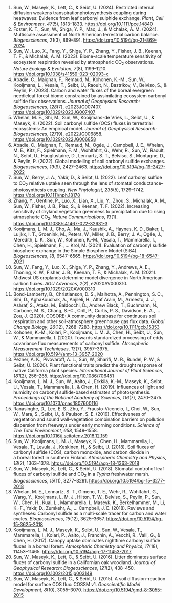 1. Sun, W., Maseyk, K., Lett, C., & Seibt, U. (2024). Restricted internal diffusion weakens transpirationphotosynthesis coupling during heatwaves: Evidence from leaf carbonyl sulphide exchange. *Plant, Cell & Environment*, *47*(5), 1813–1833. <https://doi.org/10.1111/pce.14840>
2. Foster, K. T., Sun, W., Shiga, Y. P., Mao, J., & Michalak, A. M. (2024). Multiscale assessment of North American terrestrial carbon balance. *Biogeosciences*, *21*(3), 869–891. <https://doi.org/10.5194/bg-21-869-2024>
3. Sun, W., Luo, X., Fang, Y., Shiga, Y. P., Zhang, Y., Fisher, J. B., Keenan, T. F., & Michalak, A. M. (2023). Biome-scale temperature sensitivity of ecosystem respiration revealed by atmospheric CO<sub>2</sub> observations. *Nature Ecology & Evolution*, *7*(8), 1199–1210. <https://doi.org/10.1038/s41559-023-02093-x>
4. Abadie, C., Maignan, F., Remaud, M., Kohonen, K.-M., Sun, W., Kooijmans, L., Vesala, T., Seibt, U., Raoult, N., Bastrikov, V., Belviso, S., & Peylin, P. (2023). Carbon and water fluxes of the boreal evergreen needleleaf forest biome constrained by assimilating ecosystem carbonyl sulfide flux observations. *Journal of Geophysical Research: Biogeosciences*, *128*(7), e2023JG007407. <https://doi.org/10.1029/2023JG007407>
5. Whelan, M. E., Shi, M., Sun, W., Kooijmans-de Vries, L., Seibt, U., & Maseyk, K. (2022). Soil carbonyl sulfide (OCS) fluxes in terrestrial ecosystems: An empirical model. *Journal of Geophysical Research: Biogeosciences*, *127*(9), e2022JG006858. <https://doi.org/10.1029/2022JG006858>
6. Abadie, C., Maignan, F., Remaud, M., Ogée, J., Campbell, J. E., Whelan, M. E., Kitz, F., Spielmann, F. M., Wohlfahrt, G., Wehr, R., Sun, W., Raoult, N., Seibt, U., Hauglustaine, D., Lennartz, S. T., Belviso, S., Montagne, D., & Peylin, P. (2022). Global modelling of soil carbonyl sulfide exchanges. *Biogeosciences*, *19*(9), 2427–2463. <https://doi.org/10.5194/bg-19-2427-2022>
7. Sun, W., Berry, J. A., Yakir, D., & Seibt, U. (2022). Leaf carbonyl sulfide to CO<sub>2</sub> relative uptake seen through the lens of stomatal conductance–photosynthesis coupling. *New Phytologist*, *235*(5), 1729–1742. <https://doi.org/10.1111/nph.18178>
8. Zhang, Y., Gentine, P., Luo, X., Lian, X., Liu, Y., Zhou, S., Michalak, A. M., Sun, W., Fisher, J. B., Piao, S., & Keenan, T. F. (2022). Increasing sensitivity of dryland vegetation greenness to precipitation due to rising atmospheric CO<sub>2</sub>. *Nature Communications*, *13*(1). <https://doi.org/10.1038/s41467-022-32631-3>
9. Kooijmans, L. M. J., Cho, A., Ma, J., Kaushik, A., Haynes, K. D., Baker, I., Luijkx, I. T., Groenink, M., Peters, W., Miller, J. B., Berry, J. A., Ogée, J., Meredith, L. K., Sun, W., Kohonen, K.-M., Vesala, T., Mammarella, I., Chen, H., Spielmann, F., … Krol, M. (2021). Evaluation of carbonyl sulfide biosphere exchange in the Simple Biosphere Model (SiB4). *Biogeosciences*, *18*, 6547–6565. <https://doi.org/10.5194/bg-18-6547-2021>
10. Sun, W., Fang, Y., Luo, X., Shiga, Y. P., Zhang, Y., Andrews, A. E., Thoning, K. W., Fisher, J. B., Keenan, T. F., & Michalak, A. M. (2021). Midwest US croplands determine model divergence in North American carbon fluxes. *AGU Advances*, *2*(2), e2020AV000310. <https://doi.org/10.1029/2020AV000310>
11. Bond-Lamberty, B., Christianson, D. S., Malhotra, A., Pennington, S. C., Sihi, D., AghaKouchak, A., Anjileli, H., Altaf Arain, M., Armesto, J. J., Ashraf, S., Ataka, M., Baldocchi, D., Andrew Black, T., Buchmann, N., Carbone, M. S., Chang, S.-C., Crill, P., Curtis, P. S., Davidson, E. A., … Zou, J. (2020). COSORE: A community database for continuous soil respiration and other soil-atmosphere greenhouse gas flux data. *Global Change Biology*, *26*(12), 7268–7283. <https://doi.org/10.1111/gcb.15353>
12. Kohonen, K.-M., Kolari, P., Kooijmans, L. M. J., Chen, H., Seibt, U., Sun, W., & Mammarella, I. (2020). Towards standardized processing of eddy covariance flux measurements of carbonyl sulfide. *Atmospheric Measurement Techniques*, *13*(7), 3957–3975. <https://doi.org/10.5194/amt-13-3957-2020>
13. Pezner, A. K., Pivovaroff, A. L., Sun, W., Sharifi, M. R., Rundel, P. W., & Seibt, U. (2020). Plant functional traits predict the drought response of native California plant species. *International Journal of Plant Sciences*, *181*(2), 256–265. <https://doi.org/10.1086/706451>
14. Kooijmans, L. M. J., Sun, W., Aalto, J., Erkkilä, K.-M., Maseyk, K., Seibt, U., Vesala, T., Mammarella, I., & Chen, H. (2019). Influences of light and humidity on carbonyl sulfide-based estimates of photosynthesis. *Proceedings of the National Academy of Sciences*, *116*(7), 2470–2475. <https://doi.org/10.1073/pnas.1807600116>
15. Ranasinghe, D., Lee, E. S., Zhu, Y., Frausto-Vicencio, I., Choi, W., Sun, W., Mara, S., Seibt, U., & Paulson, S. E. (2019). Effectiveness of vegetation and sound wall-vegetation combination barriers on pollution dispersion from freeways under early morning conditions. *Science of The Total Environment*, *658*, 1549–1558. <https://doi.org/10.1016/j.scitotenv.2018.12.159>
16. Sun, W., Kooijmans, L. M. J., Maseyk, K., Chen, H., Mammarella, I., Vesala, T., Levula, J., Keskinen, H., & Seibt, U. (2018). Soil fluxes of carbonyl sulfide (COS), carbon monoxide, and carbon dioxide in a boreal forest in southern Finland. *Atmospheric Chemistry and Physics*, *18*(2), 1363–1378. <https://doi.org/10.5194/acp-18-1363-2018>
17. Sun, W., Maseyk, K., Lett, C., & Seibt, U. (2018). Stomatal control of leaf fluxes of carbonyl sulfide and CO<sub>2</sub> in a *Typha* freshwater marsh. *Biogeosciences*, *15*(11), 3277–3291. <https://doi.org/10.5194/bg-15-3277-2018>
18. Whelan, M. E., Lennartz, S. T., Gimeno, T. E., Wehr, R., Wohlfahrt, G., Wang, Y., Kooijmans, L. M. J., Hilton, T. W., Belviso, S., Peylin, P., Sun, W., Chen, H., Kuai, L., Mammarella, I., Maseyk, K., Berkelhammer, M., Li, K.-F., Yakir, D., Zumkehr, A., … Campbell, J. E. (2018). Reviews and syntheses: Carbonyl sulfide as a multi-scale tracer for carbon and water cycles. *Biogeosciences*, *15*(12), 3625–3657. <https://doi.org/10.5194/bg-15-3625-2018>
19. Kooijmans, L. M. J., Maseyk, K., Seibt, U., Sun, W., Vesala, T., Mammarella, I., Kolari, P., Aalto, J., Franchin, A., Vecchi, R., Valli, G., & Chen, H. (2017). Canopy uptake dominates nighttime carbonyl sulfide fluxes in a boreal forest. *Atmospheric Chemistry and Physics*, *17*(18), 11453–11465. <https://doi.org/10.5194/acp-17-11453-2017>
20. Sun, W., Maseyk, K., Lett, C., & Seibt, U. (2016). Litter dominates surface fluxes of carbonyl sulfide in a Californian oak woodland. *Journal of Geophysical Research: Biogeosciences*, *121*(2), 438–450. <https://doi.org/10.1002/2015jg003149>
21. Sun, W., Maseyk, K., Lett, C., & Seibt, U. (2015). A soil diffusion–reaction model for surface COS flux: COSSM v1. *Geoscientific Model Development*, *8*(10), 3055–3070. <https://doi.org/10.5194/gmd-8-3055-2015>
